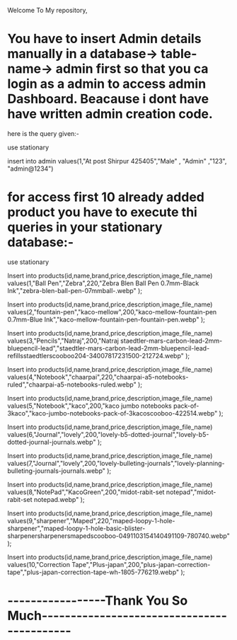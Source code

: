 Welcome To My repository,

# You have to insert Admin details manually in a database-> table-name-> admin  first so that you ca login as a admin to access admin Dashboard. Beacause i dont have have written admin creation code.
here is the query given:-

use stationary

insert into admin
values(1,"At post Shirpur 425405","Male" , "Admin" ,"123", "admin@1234")

# for access first 10 already added product you have to execute thi queries in your  stationary database:-

use stationary

Insert into products(id,name,brand,price,description,image_file_name)
values(1,"Ball Pen","Zebra",220,"Zebra Blen Ball Pen 0.7mm-Black Ink","zebra-blen-ball-pen-07mmball-.webp" );

Insert into products(id,name,brand,price,description,image_file_name)
values(2,"fountain-pen","kaco-mellow",200,"kaco-mellow-fountain-pen 0.7mm-Blue Ink","kaco-mellow-fountain-pen-fountain-pen.webp" );

Insert into products(id,name,brand,price,description,image_file_name)
values(3,"Pencils","Natraj",200,"Natraj staedtler-mars-carbon-lead-2mm-bluepencil-lead","staedtler-mars-carbon-lead-2mm-bluepencil-lead-refillsstaedtlerscooboo204-34007817231500-212724.webp" );

Insert into products(id,name,brand,price,description,image_file_name)
values(4,"Notebook","chaarpai",220,"chaarpai-a5-notebooks-ruled","chaarpai-a5-notebooks-ruled.webp" );

Insert into products(id,name,brand,price,description,image_file_name)
values(5,"Notebook","kaco",200,"kaco jumbo notebooks pack-of-3kaco","kaco-jumbo-notebooks-pack-of-3kacoscooboo-422514.webp" );

Insert into products(id,name,brand,price,description,image_file_name)
values(6,"Journal","lovely",200,"lovely-b5-dotted-journal","lovely-b5-dotted-journal-journals.webp" );

Insert into products(id,name,brand,price,description,image_file_name)
values(7,"Journal","lovely",200,"lovely-bulleting-journals","lovely-planning-bulleting-journals-journals.webp" );


Insert into products(id,name,brand,price,description,image_file_name)
values(8,"NotePad","KacoGreen",200,"midot-rabit-set notepad","midot-rabit-set notepad.webp" );

Insert into products(id,name,brand,price,description,image_file_name)
values(9,"sharpener","Maped",220,"maped-loopy-1-hole-sharpener","maped-loopy-1-hole-basic-blister-sharpenersharpenersmapedscooboo-0491103154140491109-780740.webp" );

Insert into products(id,name,brand,price,description,image_file_name)
values(10,"Correction Tape","Plus-japan",200,"plus-japan-correction-tape","plus-japan-correction-tape-wh-1805-776219.webp" );


# -----------------Thank You So Much-------------------------------------------
